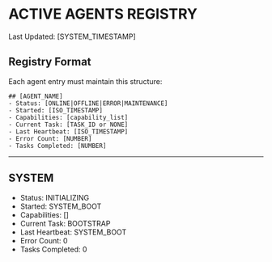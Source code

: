 # ACTIVE AGENTS REGISTRY

Last Updated: [SYSTEM_TIMESTAMP]

## Registry Format
Each agent entry must maintain this structure:
```
## [AGENT_NAME]
- Status: [ONLINE|OFFLINE|ERROR|MAINTENANCE]
- Started: [ISO_TIMESTAMP]
- Capabilities: [capability_list]
- Current Task: [TASK_ID or NONE]
- Last Heartbeat: [ISO_TIMESTAMP]
- Error Count: [NUMBER]
- Tasks Completed: [NUMBER]
```

---

## SYSTEM
- Status: INITIALIZING
- Started: SYSTEM_BOOT
- Capabilities: []
- Current Task: BOOTSTRAP
- Last Heartbeat: SYSTEM_BOOT
- Error Count: 0
- Tasks Completed: 0
